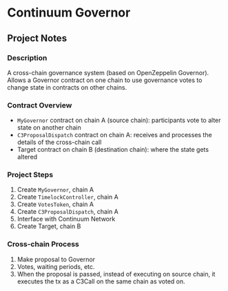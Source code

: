 # Continuum Governor

## Project Notes

### Description

A cross-chain governance system (based on OpenZeppelin Governor). Allows a Governor contract on one chain to use
governance votes to change state in contracts on other chains.

### Contract Overview

- ```MyGovernor``` contract on chain A (source chain): participants vote to alter state on another chain
- ```C3ProposalDispatch``` contract on chain A: receives and processes the details of the cross-chain call
- Target contract on chain B (destination chain): where the state gets altered

### Project Steps

1. Create ```MyGovernor```, chain A
2. Create ```TimelockController```, chain A
3. Create ```VotesToken```, chain A
4. Create ```C3ProposalDispatch```, chain A
5. Interface with Continuum Network
6. Create Target, chain B

### Cross-chain Process

1. Make proposal to Governor
2. Votes, waiting periods, etc.
3. When the proposal is passed, instead of executing on source chain, it executes the tx as a C3Call on the same chain as voted on.
